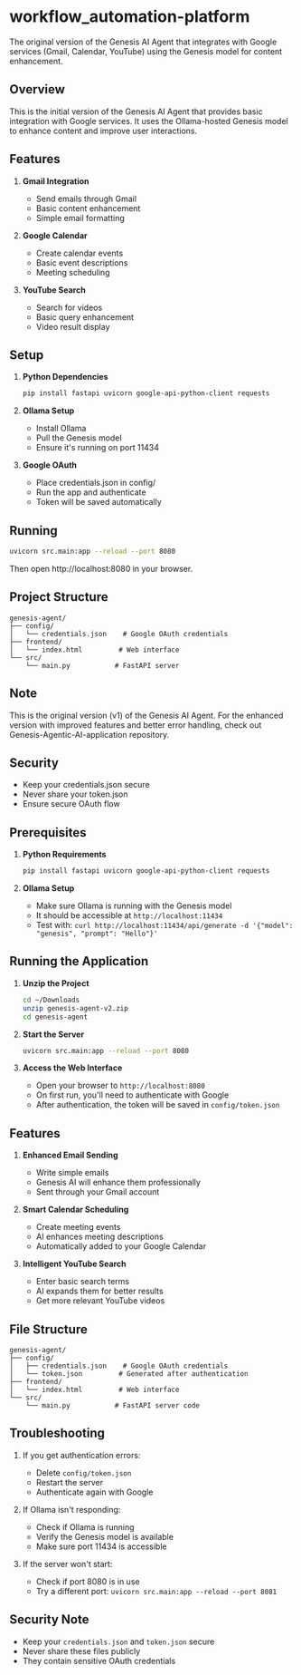 # workflow_automation-platform

The original version of the Genesis AI Agent that integrates with Google services (Gmail, Calendar, YouTube) using the Genesis model for content enhancement.

## Overview

This is the initial version of the Genesis AI Agent that provides basic integration with Google services. It uses the Ollama-hosted Genesis model to enhance content and improve user interactions.

## Features

1. **Gmail Integration**
   - Send emails through Gmail
   - Basic content enhancement
   - Simple email formatting

2. **Google Calendar**
   - Create calendar events
   - Basic event descriptions
   - Meeting scheduling

3. **YouTube Search**
   - Search for videos
   - Basic query enhancement
   - Video result display

## Setup

1. **Python Dependencies**
   ```bash
   pip install fastapi uvicorn google-api-python-client requests
   ```

2. **Ollama Setup**
   - Install Ollama
   - Pull the Genesis model
   - Ensure it's running on port 11434

3. **Google OAuth**
   - Place credentials.json in config/
   - Run the app and authenticate
   - Token will be saved automatically

## Running

```bash
uvicorn src.main:app --reload --port 8080
```

Then open http://localhost:8080 in your browser.

## Project Structure

```
genesis-agent/
├── config/
│   └── credentials.json    # Google OAuth credentials
├── frontend/
│   └── index.html         # Web interface
└── src/
    └── main.py           # FastAPI server
```

## Note

This is the original version (v1) of the Genesis AI Agent. For the enhanced version with improved features and better error handling, check out Genesis-Agentic-AI-application repository.

## Security

- Keep your credentials.json secure
- Never share your token.json
- Ensure secure OAuth flow

## Prerequisites

1. **Python Requirements**
   ```bash
   pip install fastapi uvicorn google-api-python-client requests
   ```

2. **Ollama Setup**
   - Make sure Ollama is running with the Genesis model
   - It should be accessible at `http://localhost:11434`
   - Test with: `curl http://localhost:11434/api/generate -d '{"model": "genesis", "prompt": "Hello"}'`

## Running the Application

1. **Unzip the Project**
   ```bash
   cd ~/Downloads
   unzip genesis-agent-v2.zip
   cd genesis-agent
   ```

2. **Start the Server**
   ```bash
   uvicorn src.main:app --reload --port 8080
   ```

3. **Access the Web Interface**
   - Open your browser to `http://localhost:8080`
   - On first run, you'll need to authenticate with Google
   - After authentication, the token will be saved in `config/token.json`

## Features

1. **Enhanced Email Sending**
   - Write simple emails
   - Genesis AI will enhance them professionally
   - Sent through your Gmail account

2. **Smart Calendar Scheduling**
   - Create meeting events
   - AI enhances meeting descriptions
   - Automatically added to your Google Calendar

3. **Intelligent YouTube Search**
   - Enter basic search terms
   - AI expands them for better results
   - Get more relevant YouTube videos

## File Structure
```
genesis-agent/
├── config/
│   ├── credentials.json    # Google OAuth credentials
│   └── token.json         # Generated after authentication
├── frontend/
│   └── index.html         # Web interface
└── src/
    └── main.py           # FastAPI server code
```

## Troubleshooting

1. If you get authentication errors:
   - Delete `config/token.json`
   - Restart the server
   - Authenticate again with Google

2. If Ollama isn't responding:
   - Check if Ollama is running
   - Verify the Genesis model is available
   - Make sure port 11434 is accessible

3. If the server won't start:
   - Check if port 8080 is in use
   - Try a different port: `uvicorn src.main:app --reload --port 8081`

## Security Note
- Keep your `credentials.json` and `token.json` secure
- Never share these files publicly
- They contain sensitive OAuth credentials
